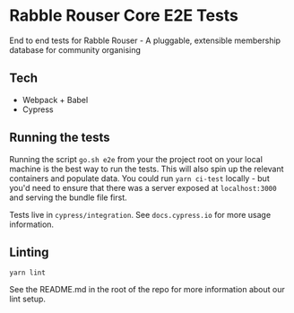 # Rabble Rouser Core E2E Tests

End to end tests for Rabble Rouser - A pluggable, extensible membership database for community organising

## Tech

 * Webpack + Babel
 * Cypress

## Running the tests
Running the script `go.sh e2e` from your the project root on your local machine is the best way to run the tests. This will also spin up the relevant containers and populate data.
You could run `yarn ci-test` locally - but you'd need to ensure that there was a server exposed at `localhost:3000` and serving the bundle file first.

Tests live in `cypress/integration`.  See `docs.cypress.io` for more usage information.

## Linting

`yarn lint`

See the README.md in the root of the repo for more information about our lint setup.
